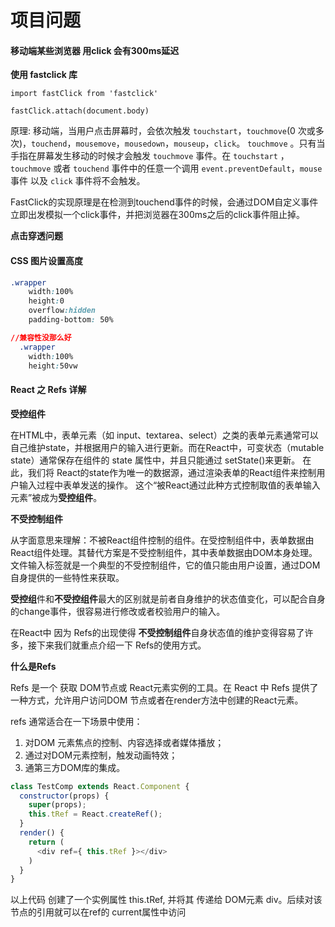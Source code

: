 # 项目问题

#### 移动端某些浏览器 用click 会有300ms延迟

**使用 fastclick 库**

```
import fastClick from 'fastclick'

fastClick.attach(document.body)
```

原理:  移动端，当用户点击屏幕时，会依次触发 `touchstart`，`touchmove`(0 次或多次)，`touchend`，`mousemove`，`mousedown`，`mouseup`，`click`。 `touchmove` 。只有当手指在屏幕发生移动的时候才会触发 `touchmove` 事件。在 `touchstart` ，`touchmove` 或者 `touchend` 事件中的任意一个调用 `event.preventDefault`，`mouse` 事件 以及 `click` 事件将不会触发。

FastClick的实现原理是在检测到touchend事件的时候，会通过DOM自定义事件立即出发模拟一个click事件，并把浏览器在300ms之后的click事件阻止掉。

**点击穿透问题**



#### CSS 图片设置高度 

```css
.wrapper
    width:100%
    height:0
    overflow:hidden
    padding-bottom: 50%

//兼容性没那么好
  .wrapper
    width:100%
    height:50vw
```



#### React 之 Refs 详解

**受控组件**

在HTML中，表单元素（如 input、textarea、select）之类的表单元素通常可以自己维护state，并根据用户的输入进行更新。而在React中，可变状态（mutable state）通常保存在组件的 state 属性中，并且只能通过 setState()来更新。 在此，我们将 React的state作为唯一的数据源，通过渲染表单的React组件来控制用户输入过程中表单发送的操作。 这个“被React通过此种方式控制取值的表单输入元素”被成为**受控组件**。

**不受控制组件**

从字面意思来理解：不被React组件控制的组件。在受控制组件中，表单数据由 React组件处理。其替代方案是不受控制组件，其中表单数据由DOM本身处理。文件输入标签就是一个典型的不受控制组件，它的值只能由用户设置，通过DOM自身提供的一些特性来获取。

**受控组**件和**不受控组件**最大的区别就是前者自身维护的状态值变化，可以配合自身的change事件，很容易进行修改或者校验用户的输入。

在React中 因为 Refs的出现使得 **不受控制组件**自身状态值的维护变得容易了许多，接下来我们就重点介绍一下 Refs的使用方式。



**什么是Refs**

Refs 是一个 获取 DOM节点或 React元素实例的工具。在 React 中 Refs 提供了一种方式，允许用户访问DOM 节点或者在render方法中创建的React元素。

refs 通常适合在一下场景中使用：

1. 对DOM 元素焦点的控制、内容选择或者媒体播放；
2. 通过对DOM元素控制，触发动画特效；
3. 通第三方DOM库的集成。

```js
class TestComp extends React.Component {
  constructor(props) {
    super(props);
    this.tRef = React.createRef();
  }
  render() {
    return (
      <div ref={ this.tRef }></div>
    )
  }
}
```

以上代码 创建了一个实例属性 this.tRef, 并将其 传递给 DOM元素 div。后续对该节点的引用就可以在ref的 current属性中访问